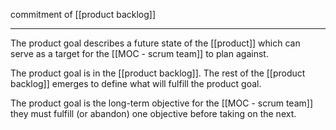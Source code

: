 commitment of [[product backlog]]

---

The product goal describes a future state of the [[product]] which can serve as a target for the [[MOC - scrum team]] to plan against.

The product goal is in the [[product backlog]]. The rest of the [[product backlog]] emerges to define what will fulfill the product goal.

The product goal is the long-term objective for the [[MOC - scrum team]] they must fulfill (or abandon) one objective before taking on the next.